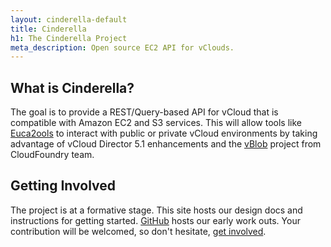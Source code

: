 ```yaml
---
layout: cinderella-default
title: Cinderella
h1: The Cinderella Project
meta_description: Open source EC2 API for vClouds.
---
```


## What is Cinderella?

The goal is to provide a REST/Query-based API for vCloud that is compatible with Amazon EC2 and S3 services. This will allow tools like [Euca2ools](https://projects.eucalyptus.com/redmine/projects/euca2ools) to interact with public or private vCloud environments by taking advantage of vCloud Director 5.1 enhancements and the [vBlob](https://github.com/cloudfoundry/vblob) project from CloudFoundry team.

## Getting Involved

The project is at a formative stage. This site hosts our design docs and instructions for getting started. [GitHub](https://github.com/cinderella/cinderella) hosts our early work outs. Your contribution will be welcomed, so don't hesitate, [get involved]({{site.url}}/contribute/).


